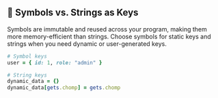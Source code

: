 ## 🔄 Symbols vs. Strings as Keys
Symbols are immutable and reused across your program, making them more memory-efficient than strings. Choose symbols for static keys and strings when you need dynamic or user-generated keys.

```ruby
# Symbol keys
user = { id: 1, role: "admin" }

# String keys
dynamic_data = {}
dynamic_data[gets.chomp] = gets.chomp
```